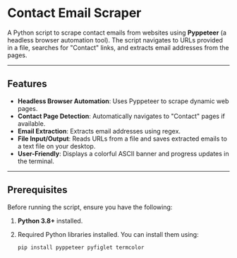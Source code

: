 # Contact Email Scraper


A Python script to scrape contact emails from websites using **Pyppeteer** (a headless browser automation tool). The script navigates to URLs provided in a file, searches for "Contact" links, and extracts email addresses from the pages.

---

## **Features**
- **Headless Browser Automation**: Uses Pyppeteer to scrape dynamic web pages.
- **Contact Page Detection**: Automatically navigates to "Contact" pages if available.
- **Email Extraction**: Extracts email addresses using regex.
- **File Input/Output**: Reads URLs from a file and saves extracted emails to a text file on your desktop.
- **User-Friendly**: Displays a colorful ASCII banner and progress updates in the terminal.

---

## **Prerequisites**
Before running the script, ensure you have the following:
1. **Python 3.8+** installed.
2. Required Python libraries installed. You can install them using:

    ```bash
   pip install pyppeteer pyfiglet termcolor
